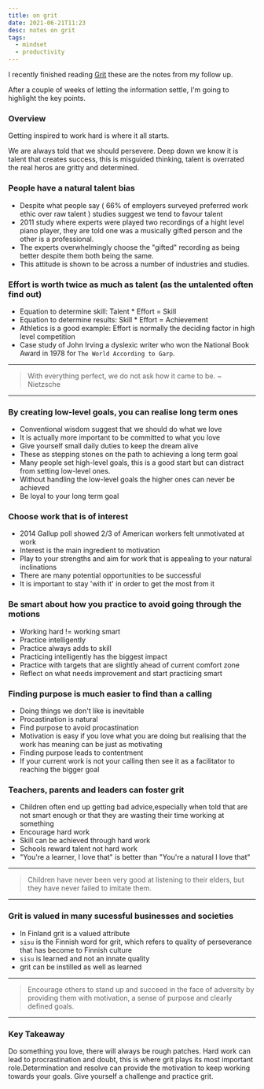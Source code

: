 ```yaml
---
title: on grit
date: 2021-06-21T11:23
desc: notes on grit
tags:
  - mindset 
  - productivity
---
```


I recently finished reading [Grit](https://angeladuckworth.com/grit-book/)  these
are the notes from my follow up.

After a couple of weeks of letting the information settle, I'm going to
highlight the key points.

### Overview

Getting inspired to work hard is where it all starts.

We are always told that we should persevere. Deep down we know it is talent that creates success, this is misguided thinking, talent is overrated the real heros are gritty and determined.

### People have a natural talent bias

 * Despite what people say ( 66% of employers surveyed preferred work ethic over
   raw talent ) studies suggest we tend to favour talent
 * 2011 study where experts were played two recordings of a hight level piano player, they are told one was a
   musically gifted person and the other is a professional.
 * The experts overwhelmingly choose the "gifted" recording as being better
   despite them both being the same.
 * This attitude is shown to be across a number of industries and studies.

### Effort is worth twice as much as talent (as the untalented often find out)
 
 * Equation to determine skill: Talent * Effort = Skill
 * Equation to determine results: Skill * Effort = Achievement
 * Athletics is a good example: Effort is normally the deciding factor in high
   level competition
 * Case study of John Irving a dyslexic writer who won the National Book Award
   in 1978 for `The World According to Garp`.


--------------------------------------------------------------------------------

> With everything perfect, we do not ask how it came to be. ~ Nietzsche


--------------------------------------------------------------------------------

### By creating low-level goals, you can realise long term ones
 
 * Conventional wisdom suggest that we should do what we love
 * It is actually more important to be committed to what you love
 * Give yourself small daily duties to keep the dream alive
 * These as stepping stones on the path to achieving a long term goal
 * Many people set high-level goals, this is a good start but can distract from
   setting low-level ones.
 * Without handling the low-level goals the higher ones can never be achieved
 * Be loyal to your long term goal

### Choose work that is of interest
 
 * 2014 Gallup poll showed 2/3 of American workers felt unmotivated at work
 * Interest is the main ingredient to motivation
 * Play to your strengths and aim for work that is appealing to your natural
   inclinations
 * There are many potential opportunities to be successful
 * It is important to stay 'with it' in order to get the most from it

### Be smart about how you practice to avoid going through the motions
 
 * Working hard != working smart
 * Practice intelligently
 * Practice always adds to skill
 * Practicing intelligently has the biggest impact
 * Practice with targets that are slightly ahead of current comfort zone
 * Reflect on what needs improvement and start practicing smart

### Finding purpose is much easier to find than a calling
 
 * Doing things we don't like is inevitable
 * Procastination is natural
 * Find purpose to avoid procastination
 * Motivation is easy if you love what you are doing but realising that the work
   has meaning can be just as motivating
 * Finding purpose leads to contentment
 * If your current work is not your calling then see it as a facilitator to
   reaching the bigger goal

### Teachers, parents and leaders can foster grit
 
 * Children often end up getting bad advice,especially when told that are not
   smart enough or that they are wasting their time working at something
 * Encourage hard work
 * Skill can be achieved through hard work
 * Schools reward talent not hard work
 * "You're a learner, I love that" is better than "You're a natural I love that"


--------------------------------------------------------------------------------

> Children have never been very good at listening to their elders, but they have
never failed to imitate them.


--------------------------------------------------------------------------------

### Grit is valued in many sucessful businesses and societies
 
 * In Finland grit is a valued attribute
 * `sisu` is the Finnish word for grit, which refers to quality of perseverance
   that has become to Finnish culture
 * `sisu` is learned and not an innate quality
 * grit can be instilled as well as learned


--------------------------------------------------------------------------------

> Encourage others to stand up and succeed in the face of adversity by providing
them with motivation, a sense of purpose and clearly defined goals.


--------------------------------------------------------------------------------

### Key Takeaway

Do something you love, there will always be rough patches. Hard work can lead to
procrastination and doubt, this is where grit plays its most important
role.Determination and resolve can provide the motivation to keep working
towards your goals. Give yourself a challenge and practice grit.
